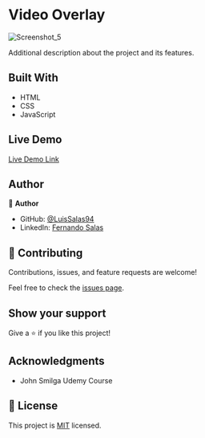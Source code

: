 # Video Overlay

![Screenshot_5](https://user-images.githubusercontent.com/57297709/146775446-12b69676-2d62-4a65-b80a-da768fa3a348.jpg)




Additional description about the project and its features.

## Built With

- HTML
- CSS
- JavaScript

## Live Demo

[Live Demo Link](https://romantic-leavitt-44acf0.netlify.app/)

## Author

👤 **Author**

- GitHub: [@LuisSalas94](https://github.com/LuisSalas94)
- LinkedIn: [Fernando Salas](https://www.linkedin.com/in/luisfernandosalasgave/)

## 🤝 Contributing

Contributions, issues, and feature requests are welcome!

Feel free to check the [issues page](../../issues/).

## Show your support

Give a ⭐️ if you like this project!

## Acknowledgments

- John Smilga Udemy Course


## 📝 License

This project is [MIT](./MIT.md) licensed.
